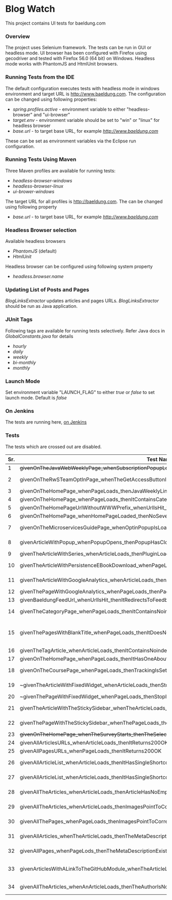 # Blog Watch

This project contains UI tests for baeldung.com


### Overview

The project uses Selenium framework. The tests can be run in GUI or headless mode. UI browser has been configured with Firefox using gecodriver and tested with Firefox 56.0 (64 bit) on Windows. Headless mode works with PhantomJS and HtmlUnit browsers. 


### Running Tests from the IDE

The default configuration executes tests with headless mode in windows environment and target URL is http://www.baeldung.com. The configuration can be changed using following properties:

  - _spring.profiles.active_ - environment variable to either "headless-browser" and "ui-browser"
  - _target.env_ - environment variable should be set to "win" or "linux" for headless browser
  - _base.url_ - to target base URL, for example _http://www.baeldung.com_

These can be set as environment variables via the Eclipse run configuration. 


### Running Tests Using Maven 

Three Maven profiles are available for running tests: 
  - _headless-browser-windows_
  - _headless-browser-linux_ 
  - _ui-brower-windows_

The target URL for all profiles is http://baeldung.com. The can be changed using following property

- _base.url_ - to target base URL, for example _http://www.baeldung.com_

### Headless Browser selection

Available headless browsers

- _PhantomJS_ (default)
- _HtmlUnit_

Headless browser can be configured using following system property

- _headless.browser.name_


### Updating List of Posts and Pages


_BlogLinksExtractor_ updates articles and pages URLs. _BlogLinksExtractor_ should be run as Java application. 


### JUnit Tags

Following tags are available for running tests selectively. Refer Java docs in _GlobalConstants.java_ for details
  - _hourly_
  - _daily_
  - _weekly_
  - _bi-monthly_
  - _monthly_


### Launch Mode
 
Set environment variable "LAUNCH_FLAG" to either _true_ or _false_ to set launch mode. Default is _false_


### On Jenkins
 
 The tests are running here, [on Jenkins](https://rest-security.ci.cloudbees.com/job/site-monitor/job/site-watch/)
 
### Tests
 The tests which are crossed out are disabled.

| Sr. | Test Name | Tag/Frequency | Short Description |
| --- | --------- | ------------- | ----------------- |
| 1 | ~~givenOnTheJavaWebWeeklyPage_whenSubscriptionPopupLoads_thenItContainsSubscriptionElements~~ | hourly | |
| 2 | givenOnTheRwSTeamOptInPage_whenTheGetAccessButtonIsClicked_thenTheOptInsPopupsWorkFine | every 30 minutes | This test verifies optin popups in the following article - http://www.baeldung.com/rest-with-spring-for-teams-opt-in |
| 3 | givenOnTheHomePage_whenPageLoads_thenJavaWeeklyLinksMatchWithTheLinkText | daily | Verifies that the Java weekly issue links in the homepage point to correct URLs |
| 4 | givenOnTheHomePage_whenPageLoads_thenItContainsCategoriesInTheFooterMenu | daily | Verifies that the CATEGORY menu is available in the homepage footer |
| 5 | givenOnTheHomePageUrlWithoutWWWPrefix_whenUrlIsHit_thenItRedirectsToWWW | daily | If we hit http://baeldung.com, it should redirect to http://www.baeldung.com |
| 6 | givenOnTheHomePage_whenHomePageLoaded_thenNoSevereMessagesInBrowserLog | daily | This test looks for JS error in the browser console falling in server category |
| 7 | givenOnTheMicroservicesGuidePage_whenOptinPopupIsLoaded_thenItContainsImages | daily | This test verifies that the images are displayed properly on _Download Guide_ popup in following URL - http://www.baeldung.com/spring-microservices-guide |
| 8 | givenArticleWithPopup_whenPopupOpens_thenPopupHasCloseButton | daily | This test checks that the pop-up, the one which auto lods,  has close button on the following page - http://www.baeldung.com/rest-with-spring-series/ |
| 9 | givenTheArticleWithSeries_whenArticleLoads_thenPluginLoadsProperly | daily | Verifies the series plugin on the following page - http://www.baeldung.com/spring-security-registration |
| 10 | givenTheArticleWithPersistenceEBookDownload_whenPageLoads_thenFooterImageIsDisplayed | daily | This test checks that the image is displayed properly in the EBook download widget available at the end of following page - http://www.baeldung.com/hibernate-spatial |
| 11 | givenTheArticleWithGoogleAnalytics_whenArticleLoads_thenArticleHasAnalyticsCode | daily | This test looks for the Google Analytics code in the following post - http://www.baeldung.com/persistence-layer-with-spring-and-hibernate |
| 12 | givenThePageWithGoogleAnalytics_whenPageLoads_thenPageHasAnalyticsCode | daily | This test looks for the Google Analytics code in the following page - http://www.baeldung.com/rest-with-spring-course |
| 13 | givenBaeldungFeedUrl_whenUrlIsHit_thenItRedirectsToFeedburner | daily | Baeldung feed URL - http://www.baeldung.com/feed/- should redirect to http://feeds.feedburner.com/Baeldung |
| 14 | givenTheCategoryPage_whenPageLoads_thenItContainsNoindexRobotsMeta | daily | For testing that the category pages should have a _robots_ meta tag with _noindex_. Following URL is tested - http://www.baeldung.com/category/series/ |
| 15 | givenThePagesWithBlankTitle_whenPageLoads_thenItDoesNotContainNotitleText | daily | This test verifies that the pages which have no title set do not show invalid title - _No Title_. The test runs against a list of following five pages. http://www.baeldung.com/java-weekly-sponsorship/ , http://www.baeldung.com/webinar-rest-with-spring-thank-you , http://www.baeldung.com/webinar-api-security-thank-you , http://www.baeldung.com/webinar-api-discoverability-thank-you , http://www.baeldung.com/webinar-cqrs-thank-you |
| 16 | givenTheTagArticle_whenArticleLoads_thenItContainsNoindexRobotsMeta | daily | Verifies that the tag pages should have a _robots_ meta tag with _noindex_. Following URL is tested - http://www.baeldung.com/tag/activiti/ |
| 17 | givenOnTheHomePage_whenPageLoads_thenItHasOneAboutMenuInTheFooter | daily | The test verifies that exactly one _ABOUT_ menu is available in the footer of homepage|
| 18 | givenOnTheCoursePage_whenPageLoads_thenTrackingIsSetupCorrectly | daily | Verifies tracking on the course pages. Tracking details are here - https://github.com/eugenp/blogwatch/blob/master/src/main/resources/blog-url-list/coursePagesBuyLinks.json |
| 19 | ~givenTheArticleWithFixedWidget_whenArticleLoads_thenStopIDIsConfiguredCorrectly~ | daily | This test verifies that the stop ID value is set as _footer_ in the fixed widget settings. Post tested - http://www.baeldung.com/java-classloaders |
| 20 | ~givenThePageWithFixedWidget_whenPageLoads_thenStopIDIsConfiguredCorrectly~ | daily | This test verifies that the stop ID value is set as _footer_ in the fixed widget settings. Page tested - http://www.baeldung.com/spring-tutorial |
| 21 | givenTheArticleWithTheStickySidebar_whenTheArticleLoads_thenTheContainerClassProptertyIsConfiguredCorrectly | daily | This test verifies that the _Container Class_ property is set to _#Content_ in the _Sticky Sidebar_ plugin . Post tested - http://www.baeldung.com/java-classloaders |
| 22 | givenThePageWithTheStickySidebar_whenThePageLoads_thenTheContainerClassProptertyIsConfiguredCorrectly | daily | This test verifies that the _Container Class_ property is set to _#Content_ in the _Sticky Sidebar_ plugin. Page tested - http://www.baeldung.com/spring-tutorial |
| 23 | ~~givenOnTheHomePage_whenTheSurveyStarts_thenTheSelectValueIsPostedToTheDrip~~ | weekly | This test verifies that the drip survey is working fine. |
| 24 | givenAllArticlesURLs_whenArticleLoads_thenItReturns200OK | weekly | Loops over full list of posts and verifies that 200OK is returned |
| 25 | givenAllPagesURLs_whenPageLoads_thenItReturns200OK | weekly | Loops over full list of pages and verifies that 200OK is returned |
| 26 | givenAllArticleList_whenArticleLoads_thenItHasSingleShortcodeAtTheTop|twice-a-month | Test verifies that a single short code is available at the start of every post |
| 27 | givenAllArticleList_whenArticleLoads_thenItHasSingleShortcodeAtTheEnd | twice-a-month | Test verifies that a single short code is available at the start of every page |
| 28 | givenAllTheArticles_whenArticleLoads_thenArticleHasNoEmptyDiv | twice-a-month | This test loops over all the articles and looks for empty div in code samples. |
| 29 | givenAllTheArticles_whenArticleLoads_thenImagesPointToCorrectEnv | twice-a-month | Verifies that the images in the posts point to live env |
| 30 | givenAllThePages_whenPageLoads_thenImagesPointToCorrectEnv | twice-a-month | Verifies that the images in the pages point to live env |
| 31 | givenAllArticles_whenTheArticleLoads_thenTheMetaDescriptionExists | twice-a-month | This test verifies that all posts have meta description defined |
| 32 | givenAllPages_whenPageLods_thenTheMetaDescriptionExists | twice-a-month | This test verifies that all pages have meta description defined |
| 33 | givenArticlesWithALinkToTheGitHubModule_whenTheArticleLoads_thenTheGitHubModuleLinksBackToTheArticle | twice-a-month | Almost every post has a link to GitHub module containing the working code. The test verifies that the linked GitHub module links back to the post.  The test looks for a back-link in the, 1- URL linked from the post (first url) 2- master module URL (immediate child of /master) 3- immediate parent module of initial(first) URL, 4- Immediate child of main repository (/eugenp or /Baeldung) |
| 34 | givenAllTheArticles_whenAnArticleLoads_thenTheAuthorIsNotFromTheExcludedList | twice-a-month | Loops over all the post and verifies that the author is not from the restricted list. Here is excluded list - https://github.com/eugenp/blogwatch/blob/73b841bedeee0803cc7ee0ae0c28d0d70161805b/src/main/resources/blog.properties#L14 |









